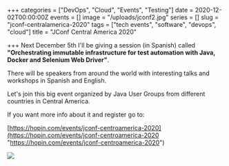 +++
categories = ["DevOps", "Cloud", "Events", "Testing"]
date = 2020-12-02T00:00:00Z
events = []
image = "/uploads/jconf2.jpg"
series = []
slug = "jconf-centralamerica-2020"
tags = ["tech events", "software", "devops", "cloud"]
title = "JConf Central America 2020"

+++
Next December 5th I'll be giving a session (in Spanish) called **"Orchestrating immutable infrastructure for test automation with Java, Docker and Selenium Web Driver"**.

There will be speakers from around the world with interesting talks and workshops in Spanish and English.

Let's join this big event organized by Java User Groups from different countries in Central America.

If you want more info about it and register go to:

[https://hopin.com/events/jconf-centroamerica-2020](https://hopin.com/events/jconf-centroamerica-2020 "https://hopin.com/events/jconf-centroamerica-2020")

![](/uploads/jconf2.jpg)